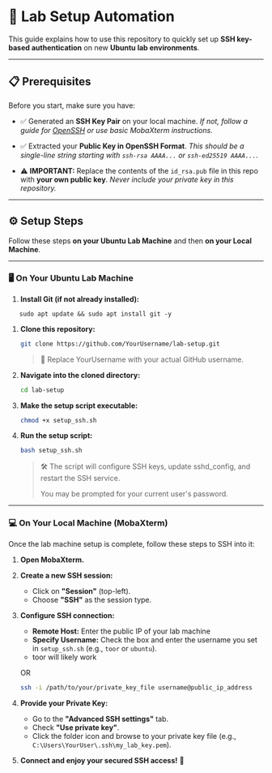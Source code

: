 # 🚀 Lab Setup Automation

This guide explains how to use this repository to quickly set up **SSH key-based authentication** on new **Ubuntu lab environments**.

---

## 📋 Prerequisites

Before you start, make sure you have:

- ✅ Generated an **SSH Key Pair** on your local machine.
  _If not, follow a guide for [OpenSSH](https://www.ssh.com/academy/ssh/keygen) or use basic MobaXterm instructions._

- ✅ Extracted your **Public Key in OpenSSH Format**.
  _This should be a single-line string starting with `ssh-rsa AAAA...` or `ssh-ed25519 AAAA...`._

- ⚠️ **IMPORTANT:** Replace the contents of the `id_rsa.pub` file in this repo with **your own public key**.
  _Never include your private key in this repository._

---

## ⚙️ Setup Steps

Follow these steps **on your Ubuntu Lab Machine** and then **on your Local Machine**.

---

### 🖥️ On Your Ubuntu Lab Machine
1. **Install Git (if not already installed):**

```
   sudo apt update && sudo apt install git -y
```

1. **Clone this repository:**
    
    ```bash
    git clone https://github.com/YourUsername/lab-setup.git
    ```
    
    > 🔁 Replace YourUsername with your actual GitHub username.
    > 
2. **Navigate into the cloned directory:**
    
    ```bash
    cd lab-setup
    ```
    
3. **Make the setup script executable:**
    
    ```bash
    chmod +x setup_ssh.sh
    ```
    
4. **Run the setup script:**
    
    ```bash
    bash setup_ssh.sh
    ```
    
    > 🛠️ The script will configure SSH keys, update sshd_config, and restart the SSH service.
    > 
    > 
    > You may be prompted for your current user's password.
    > 

---

### 💻 On Your Local Machine (MobaXterm)

Once the lab machine setup is complete, follow these steps to SSH into it:

1. **Open MobaXterm.**
2. **Create a new SSH session:**
    - Click on **"Session"** (top-left).
    - Choose **"SSH"** as the session type.
3. **Configure SSH connection:**
    - **Remote Host:** Enter the public IP of your lab machine
    - **Specify Username:** Check the box and enter the username you set in `setup_ssh.sh` (e.g., `toor` or `ubuntu`).
    - toor will likely work
    
    OR 
    
    ```bash
    ssh -i /path/to/your/private_key_file username@public_ip_address
    ```
    
4. **Provide your Private Key:**
    - Go to the **"Advanced SSH settings"** tab.
    - Check **"Use private key"**.
    - Click the folder icon and browse to your private key file (e.g., `C:\Users\YourUser\.ssh\my_lab_key.pem`).
5. **Connect and enjoy your secured SSH access!** 🎉
